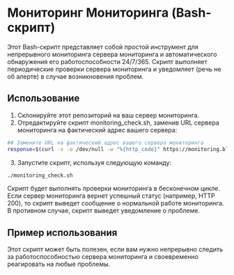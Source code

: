 # Мониторинг Мониторинга (Bash-скрипт)
Этот Bash-скрипт представляет собой простой инструмент для непрерывного мониторинга сервера мониторинга и автоматического обнаружения его работоспособности 24/7/365. Скрипт выполняет периодические проверки сервера мониторинга и уведомляет (речь не об алерте) в случае возникновения проблем.

## Использование
1. Склонируйте этот репозиторий на ваш сервер мониторинга.
2. Отредактируйте скрипт monitoring_check.sh, заменив URL сервера мониторинга на фактический адрес вашего сервера:

```bash
## Замените URL на фактический адрес вашего сервера мониторинга
response=$(curl -s -o /dev/null -w "%{http_code}" https://monitoring.blablabla.ru)
```
3. Запустите скрипт, используя следующую команду:

```bash
./monitoring_check.sh
```

Скрипт будет выполнять проверки мониторинга в бесконечном цикле. Если сервер мониторинга вернет успешный статус (например, HTTP 200), то скрипт выведет сообщение о нормальной работе мониторинга. В противном случае, скрипт выведет уведомление о проблеме.

## Пример использования
Этот скрипт может быть полезен, если вам нужно непрерывно следить за работоспособностью сервера мониторинга и своевременно реагировать на любые проблемы.
